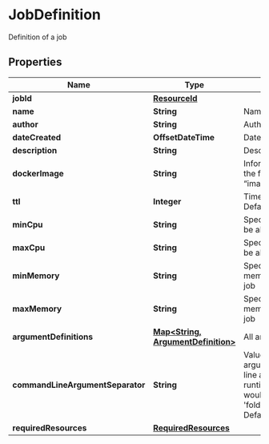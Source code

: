 

# JobDefinition

Definition of a job

## Properties

| Name | Type | Description | Notes |
|------------ | ------------- | ------------- | -------------|
|**jobId** | [**ResourceId**](ResourceId.md) |  |  |
|**name** | **String** | Name of the job |  [optional] |
|**author** | **String** | Author of the job |  [optional] |
|**dateCreated** | **OffsetDateTime** | Date when job was created |  [optional] |
|**description** | **String** | Description of this job |  [optional] |
|**dockerImage** | **String** | Information about the docker image in the format “image_source/image_name:image_tag” |  [optional] |
|**ttl** | **Integer** | Time To Live of the job run in seconds  Defaults to 5 minutes(300) |  [optional] |
|**minCpu** | **String** | Specifies minimum number of CPUs to be allocated for the job  Default to 2 |  [optional] |
|**maxCpu** | **String** | Specifies maximum number of CPUs to be allocated for the job |  [optional] |
|**minMemory** | **String** | Specifies the minimum amount of memory (in GiB) to be allocated for the job |  [optional] |
|**maxMemory** | **String** | Specifies the maximum amount of memory (in GiB) to be allocated for the job |  [optional] |
|**argumentDefinitions** | [**Map&lt;String, ArgumentDefinition&gt;**](ArgumentDefinition.md) | All arguments for this job to run |  [optional] |
|**commandLineArgumentSeparator** | **String** | Value to separate command line arguments  e.g : If a job has a command line argument named &#39;folder&#39; and the runtime value is &#39;s3://path&#39; then this  would be supplied to the command as &#39;folder{separatorValue}s3://path&#39;  Default to a space |  [optional] |
|**requiredResources** | [**RequiredResources**](RequiredResources.md) |  |  [optional] |



